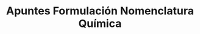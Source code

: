---
title: "Apuntes Formulación Nomenclatura Química"  # Add a page title.
summary: "Apuntes de formulación y nomenclatura de Química."  # Add a page description.
type: "widget_page"  # Page type is a Widget Page
url: "recursos-fisica-quimica/apuntes/formulacion-nomenclatura-quimica"
---